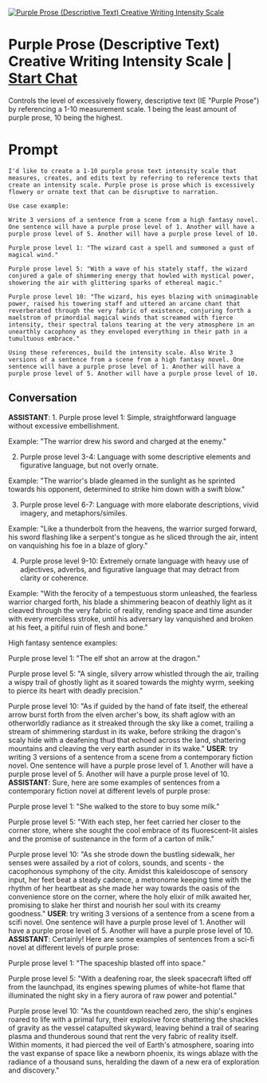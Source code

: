 
[![Purple Prose (Descriptive Text) Creative Writing Intensity Scale](https://flow-prompt-covers.s3.us-west-1.amazonaws.com/icon/minimalist/mini_8.png)](https://gptcall.net/chat.html?data=%7B%22contact%22%3A%7B%22id%22%3A%22-ed-XP3K0zhGZW0ksamNY%22%2C%22flow%22%3Atrue%7D%7D)
# Purple Prose (Descriptive Text) Creative Writing Intensity Scale | [Start Chat](https://gptcall.net/chat.html?data=%7B%22contact%22%3A%7B%22id%22%3A%22-ed-XP3K0zhGZW0ksamNY%22%2C%22flow%22%3Atrue%7D%7D)
Controls the level of excessively flowery, descriptive text (IE "Purple Prose") by referencing a 1-10 measurement scale. 1 being the least amount of purple prose, 10 being the highest. 



# Prompt

```
I'd like to create a 1-10 purple prose text intensity scale that measures, creates, and edits text by referring to reference texts that create an intensity scale. Purple prose is prose which is excessively flowery or ornate text that can be disruptive to narration.

Use case example:

Write 3 versions of a sentence from a scene from a high fantasy novel. One sentence will have a purple prose level of 1. Another will have a purple prose level of 5. Another will have a purple prose level of 10.

Purple prose level 1: "The wizard cast a spell and summoned a gust of magical wind." 

Purple prose level 5: "With a wave of his stately staff, the wizard conjured a gale of shimmering energy that howled with mystical power, showering the air with glittering sparks of ethereal magic." 

Purple prose level 10: "The wizard, his eyes blazing with unimaginable power, raised his towering staff and uttered an arcane chant that reverberated through the very fabric of existence, conjuring forth a maelstrom of primordial magical winds that screamed with fierce intensity, their spectral talons tearing at the very atmosphere in an unearthly cacophony as they enveloped everything in their path in a tumultuous embrace."

Using these references, build the intensity scale. Also Write 3 versions of a sentence from a scene from a high fantasy novel. One sentence will have a purple prose level of 1. Another will have a purple prose level of 5. Another will have a purple prose level of 10.
```

## Conversation

**ASSISTANT**: 1. Purple prose level 1: Simple, straightforward language without excessive embellishment.

Example: "The warrior drew his sword and charged at the enemy."



2. Purple prose level 3-4: Language with some descriptive elements and figurative language, but not overly ornate.

Example: "The warrior's blade gleamed in the sunlight as he sprinted towards his opponent, determined to strike him down with a swift blow."



3. Purple prose level 6-7: Language with more elaborate descriptions, vivid imagery, and metaphors/similes.

Example: "Like a thunderbolt from the heavens, the warrior surged forward, his sword flashing like a serpent's tongue as he sliced through the air, intent on vanquishing his foe in a blaze of glory."



4. Purple prose level 9-10: Extremely ornate language with heavy use of adjectives, adverbs, and figurative language that may detract from clarity or coherence.

Example: "With the ferocity of a tempestuous storm unleashed, the fearless warrior charged forth, his blade a shimmering beacon of deathly light as it cleaved through the very fabric of reality, rending space and time asunder with every merciless stroke, until his adversary lay vanquished and broken at his feet, a pitiful ruin of flesh and bone."



High fantasy sentence examples:



Purple prose level 1: "The elf shot an arrow at the dragon."

Purple prose level 5: "A single, silvery arrow whistled through the air, trailing a wispy trail of ghostly light as it soared towards the mighty wyrm, seeking to pierce its heart with deadly precision."

Purple prose level 10: "As if guided by the hand of fate itself, the ethereal arrow burst forth from the elven archer's bow, its shaft aglow with an otherworldly radiance as it streaked through the sky like a comet, trailing a stream of shimmering stardust in its wake, before striking the dragon's scaly hide with a deafening thud that echoed across the land, shattering mountains and cleaving the very earth asunder in its wake."
**USER**: try writing 3 versions of a sentence from a scene from a contemporary fiction novel. One sentence will have a purple prose level of 1. Another will have a purple prose level of 5. Another will have a purple prose level of 10.
**ASSISTANT**: Sure, here are some examples of sentences from a contemporary fiction novel at different levels of purple prose:



Purple prose level 1: "She walked to the store to buy some milk."



Purple prose level 5: "With each step, her feet carried her closer to the corner store, where she sought the cool embrace of its fluorescent-lit aisles and the promise of sustenance in the form of a carton of milk."



Purple prose level 10: "As she strode down the bustling sidewalk, her senses were assailed by a riot of colors, sounds, and scents - the cacophonous symphony of the city. Amidst this kaleidoscope of sensory input, her feet beat a steady cadence, a metronome keeping time with the rhythm of her heartbeat as she made her way towards the oasis of the convenience store on the corner, where the holy elixir of milk awaited her, promising to slake her thirst and nourish her soul with its creamy goodness."
**USER**: try writing 3 versions of a sentence from a scene from a scifi novel. One sentence will have a purple prose level of 1. Another will have a purple prose level of 5. Another will have a purple prose level of 10.
**ASSISTANT**: Certainly! Here are some examples of sentences from a sci-fi novel at different levels of purple prose:



Purple prose level 1: "The spaceship blasted off into space."



Purple prose level 5: "With a deafening roar, the sleek spacecraft lifted off from the launchpad, its engines spewing plumes of white-hot flame that illuminated the night sky in a fiery aurora of raw power and potential."



Purple prose level 10: "As the countdown reached zero, the ship's engines roared to life with a primal fury, their explosive force shattering the shackles of gravity as the vessel catapulted skyward, leaving behind a trail of searing plasma and thunderous sound that rent the very fabric of reality itself. Within moments, it had pierced the veil of Earth's atmosphere, soaring into the vast expanse of space like a newborn phoenix, its wings ablaze with the radiance of a thousand suns, heralding the dawn of a new era of exploration and discovery."


